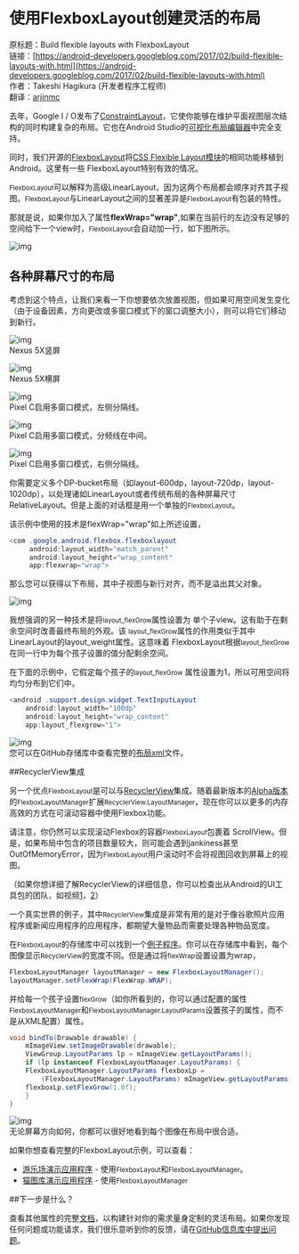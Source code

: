 # 使用FlexboxLayout创建灵活的布局

原标题：Build flexible layouts with FlexboxLayout  
链接：[https://android-developers.googleblog.com/2017/02/build-flexible-layouts-with.html](https://android-developers.googleblog.com/2017/02/build-flexible-layouts-with.html)  
作者：Takeshi Hagikura (开发者程序工程师)  
翻译：[arjinmc](https://github.com/arjinmc)  

去年，Google I / O发布了[ConstraintLayout](https://developer.android.com/training/constraint-layout/index.html)，它使你能够在维护平面视图层次结构的同时构建复杂的布局。它也在Android Studio的[可视化布局编辑器](https://developer.android.com/training/constraint-layout/index.html)中完全支持。

同时，我们开源的[FlexboxLayout](https://github.com/google/flexbox-layout)将[CSS Flexible Layout模块](https://www.w3.org/TR/css-flexbox-1/)的相同功能移植到Android。这里有一些 FlexboxLayout特别有效的情况。

<small>FlexboxLayout</small>可以解释为高级LinearLayout，因为这两个布局都会顺序对齐其子视图。<small>FlexboxLayout</small>与LinearLayout之间的显著差异是<small>FlexboxLayout</small>有包装的特性。

那就是说，如果你加入了属性<strong>flexWrap="wrap"</strong>,如果在当前行的左边没有足够的空间给下一个view时，<small>FlexboxLayout</small>会自动加一行，如下图所示。

![img](../images/2017.2.21.1.png)  

## 各种屏幕尺寸的布局

考虑到这个特点，让我们来看一下你想要依次放置视图，但如果可用空间发生变化（由于设备因素，方向更改或多窗口模式下的窗口调整大小），则可以将它们移动到新行。

![img](../images/2017.2.21.2.png)  
Nexus 5X竖屏

![img](../images/2017.2.21.3.png)  
Nexus 5X横屏

![img](../images/2017.2.21.4.png)  
Pixel C启用多窗口模式，左侧分隔线。

![img](../images/2017.2.21.5.png)  
Pixel C启用多窗口模式，分频线在中间。

![img](../images/2017.2.21.6.png)  
Pixel C启用多窗口模式，右侧分隔线。

你需要定义多个DP-bucket布局（如layout-600dp，layout-720dp，layout-1020dp），以处理诸如LinearLayout或者传统布局的各种屏幕尺寸RelativeLayout。但是上面的对话框是用一个单独的<small>FlexboxLayout</small>。

该示例中使用的技术是flexWrap="wrap"如上所述设置，

```java
<com .google.android.flexbox.flexboxlayout 
     android:layout_width="match_parent" 
     android:layout_height="wrap_content" 
     app:flexwrap="wrap">
```

那么您可以获得以下布局，其中子视图与新行对齐，而不是溢出其父对象。

![img](../images/2017.2.21.7.png)  

我想强调的另一种技术是将<small>layout_flexGrow</small>属性设置为 单个子view。这有助于在剩余空间时改善最终布局的外观。该 <small>layout_flexGrow</small>属性的作用类似于其中LinearLayout的layout_weight属性。这意味着 FlexboxLayout根据<small>layout_flexGrow</small>在同一行中为每个孩子设置的值分配剩余空间。

在下面的示例中，它假定每个孩子的<small>layout_flexGrow</small>
属性设置为1，所以可用空间将均匀分布到它们中。

```java
<android .support.design.widget.TextInputLayout
    android:layout_width="100dp"
    android:layout_height="wrap_content" 
    app:layout_flexgrow="1">
``` 

![img](../images/2017.2.21.8.png)  
您可以在GitHub存储库中查看完整的[布局xml](https://github.com/google/flexbox-layout/blob/master/app/src/main/res/layout/fragment_flex_item_edit.xml)文件。

##RecyclerView集成 

另一个优点<small>FlexboxLayout</small>是可以与[RecyclerView](https://developer.android.com/reference/android/support/v7/widget/RecyclerView.html)集成。随着最新版本的[Alpha版本](https://github.com/google/flexbox-layout/blob/master/RecyclerView.md)的<small>FlexboxLayoutManager</small>扩展<small>RecyclerView.LayoutManager</small>，现在你可以以更多的内存高效的方式在可滚动容器中使用Flexbox功能。

请注意，你仍然可以实现滚动Flexbox的容器<small>FlexboxLayout</small>包裹着 ScrollView。但是，如果布局中包含的项目数量较大，则可能会遇到jankiness甚至OutOfMemoryError，因为<small>FlexboxLayout</small>用户滚动时不会将视图回收到屏幕上的视图。

（如果你想详细了解RecyclerView的详细信息，你可以检查出从Android的UI工具包的团队，如视频[1](https://www.youtube.com/watch?v=LqBlYJTfLP4)，[2](https://www.youtube.com/watch?v=KhLVD6iiZQs)）

一个真实世界的例子，其中<small>RecyclerView</small>集成是非常有用的是对于像谷歌照片应用程序或新闻应用程序的应用程序，都期望大量物品而需要处理各种物品宽度。 

在<small>FlexboxLayout</small>的存储库中可以找到一个[例子程序](https://github.com/google/flexbox-layout/tree/dev_recyclerview/demo-cat-gallery)。你可以在存储库中看到，每个图像显示<small>RecyclerView</small>的宽度不同。但是通过将<small>flexWrap</small>设置设置为wrap，

```java
FlexboxLayoutManager layoutManager = new FlexboxLayoutManager();
layoutManager.setFlexWrap(FlexWrap.WRAP);
```

并给每一个孩子设置<small>flexGrow</small>（如你所看到的，你可以通过配置的属性<small>FlexboxLayoutManager</small>和<small>FlexboxLayoutManager.LayoutParams</small>设置孩子的属性，而不是从XML配置）属性。

```java
void bindTo(Drawable drawable) {
    mImageView.setImageDrawable(drawable);
    ViewGroup.LayoutParams lp = mImageView.getLayoutParams();
    if (lp instanceof FlexboxLayoutManager.LayoutParams) {
    FlexboxLayoutManager.LayoutParams flexboxLp = 
        (FlexboxLayoutManager.LayoutParams) mImageView.getLayoutParams();
    flexboxLp.setFlexGrow(1.0f);
    }
}
```

![img](../images/2017.2.21.9.gif)  
无论屏幕方向如何，你都可以很好地看到每个图像在布局中很合适。

如果你想查看完整的FlexboxLayout示例，可以查看：

* [游乐场演示应用程序](https://github.com/google/flexbox-layout/tree/dev_recyclerview/demo-playground) - 使用<small>FlexboxLayout</small>和<small>FlexboxLayoutManager</small>。
* [猫图库演示应用程序](https://github.com/google/flexbox-layout/tree/dev_recyclerview/demo-cat-gallery) - 使用<small>FlexboxLayoutManager</small>

##下一步是什么？

查看其他属性的完整[文档](https://github.com/google/flexbox-layout)，以构建针对你的需求量身定制的灵活布局。如果你发现任何问题或功能请求，我们很乐意听到你的反馈，请在[GitHub信息库中提出问题](https://github.com/google/flexbox-layout/issues)。
